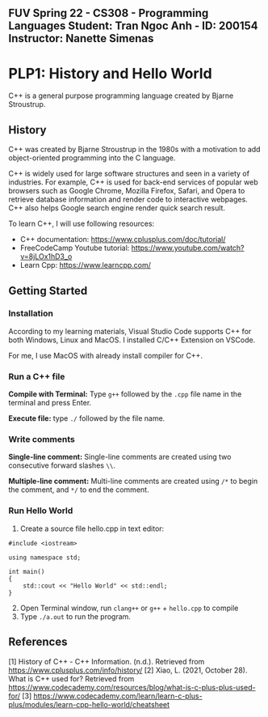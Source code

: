 FUV Spring 22 - CS308 - Programming Languages
Student: Tran Ngoc Anh - ID: 200154
Instructor: Nanette Simenas 
---- 

# PLP1: History and Hello World
C++ is a general purpose programming language created by Bjarne Stroustrup.

## History ## 
C++ was created by Bjarne Stroustrup in the 1980s with a motivation to add object-oriented programming into the C language. 

C++ is widely used for large software structures and seen in a variety of industries. For example, C++ is used for back-end services of popular web browsers such as  Google Chrome, Mozilla Firefox, Safari, and Opera to retrieve database information and render code to interactive webpages. C++ also helps Google search engine render quick search result. 

To learn C++, I will use following resources: 

- C++ documentation: https://www.cplusplus.com/doc/tutorial/ 
- FreeCodeCamp Youtube tutorial: https://www.youtube.com/watch?v=8jLOx1hD3_o 
- Learn Cpp: https://www.learncpp.com/ 
 

## Getting Started ## 

### Installation ###

According to my learning materials, Visual Studio Code supports C++ for both Windows, Linux and MacOS. I installed C/C++ Extension on VSCode. 

For me, I use MacOS with already install compiler for C++.  

### Run a C++ file ###

**Compile with Terminal:** Type `g++` followed by the `.cpp` file name in the terminal and press Enter. 

**Execute file:** type `./` followed by the file name. 

### Write comments ###

**Single-line comment:** Single-line comments are created using two consecutive forward slashes `\\`.

**Multiple-line comment:** Multi-line comments are created using `/*` to begin the comment, and `*/` to end the comment.

### Run Hello World ###

1. Create a source file hello.cpp in text editor:

```
#include <iostream>

using namespace std;

int main()
{
    std::cout << "Hello World" << std::endl;
}
```
2. Open Terminal window, run `clang++` or `g++` + `hello.cpp` to compile
3. Type `./a.out` to run the program.

## References ##
[1] History of C++ - C++ Information. (n.d.). Retrieved from https://www.cplusplus.com/info/history/ 
[2] Xiao, L. (2021, October 28). What is C++ used for? Retrieved from https://www.codecademy.com/resources/blog/what-is-c-plus-plus-used-for/ 
[3] https://www.codecademy.com/learn/learn-c-plus-plus/modules/learn-cpp-hello-world/cheatsheet 
